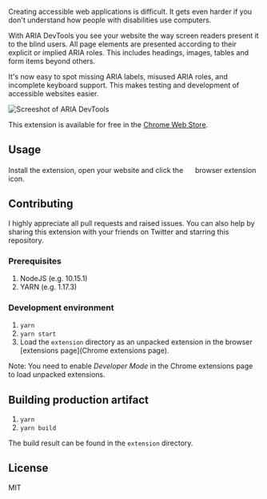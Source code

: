 Creating accessible web applications is difficult. It gets even harder if you don't understand how people with disabilities use computers. 

With ARIA DevTools you see your website the way screen readers present it to the blind users. All page elements are presented according to their explicit or implied ARIA roles. This includes headings, images, tables and form items beyond others. 

It's now easy to spot missing ARIA labels, misused ARIA roles, and incomplete keyboard support. This makes testing and development of accessible websites easier.

![Screeshot of ARIA DevTools](https://lh3.googleusercontent.com/MhZVpZIrzkP7QEQqJYy5qOfvJuM3Ns52Ri7npeU7XHl24buihw-b8d9cl1jeL8hvuvOHaJA_=w640-h400-e365-rj-sc0x00ffffff)

This extension is available for free in the [Chrome Web Store](https://chrome.google.com/webstore/detail/aria-devtools/dneemiigcbbgbdjlcdjjnianlikimpck?hl=en).

## Usage
Install the extension, open your website and click the 
<img src="https://github.com/ziolko/accessibility/raw/master/extension/logo-256.png" width="16"> browser extension icon.

## Contributing
I highly appreciate all pull requests and raised issues. You can also help by sharing this extension with your friends on Twitter and starring this repository.

### Prerequisites
1. NodeJS (e.g. 10.15.1)
2. YARN (e.g. 1.17.3)

### Development environment
1. `yarn`
2. `yarn start`
3. Load the `extension` directory as an unpacked extension 
in the browser [extensions page](Chrome extensions page). 

Note: You need to enable _Developer Mode_ in the Chrome extensions 
page to load unpacked extensions. 

## Building production artifact 
1. `yarn`
2. `yarn build` 

The build result can be found in the `extension` directory.

## License 
MIT
